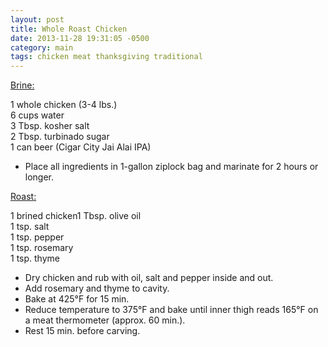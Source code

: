 ```yaml
---
layout: post
title: Whole Roast Chicken
date: 2013-11-28 19:31:05 -0500
category: main
tags: chicken meat thanksgiving traditional
---
```

<span style="text-decoration: underline;">Brine:</span>
  
1 whole chicken (3-4 lbs.)  
6 cups water  
3 Tbsp. kosher salt  
2 Tbsp. turbinado sugar  
1 can beer (Cigar City Jai Alai IPA)  
<ul>
	<li>Place all ingredients in 1-gallon ziplock bag and marinate for 2 hours or longer.</li>
</ul>
<span style="text-decoration: underline;">Roast:</span>
  
1 brined chicken1 Tbsp. olive oil  
1 tsp. salt  
1 tsp. pepper  
1 tsp. rosemary  
1 tsp. thyme  
<ul>
	<li>Dry chicken and rub with oil, salt and pepper inside and out.</li>
	<li>Add rosemary and thyme to cavity.</li>
	<li>Bake at 425°F for 15 min.</li>
	<li>Reduce temperature to 375°F and bake until inner thigh reads 165°F on a meat thermometer (approx. 60 min.).</li>
	<li>Rest 15 min. before carving.</li>
</ul>
